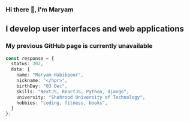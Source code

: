 ### Hi there 👋, I'm Maryam
## I develop user interfaces and web applications
### My previous GitHub page is currently unavailable

```ts
const response = {
  status: 202,
  data: {
    name: "Maryam Habibpour",
    nickname: "</hpr>",
    birthDay: "03 Dec",
    skills: "NextJS, ReactJS, Python, django",
    university: "Shahrood University of Technology",
    hobbies: "coding, fitness, books",
  }
};
```
